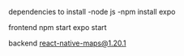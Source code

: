 dependencies to install
-node js
-npm install expo

frontend
npm start
expo start

backend
react-native-maps@1.20.1